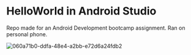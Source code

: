 # HelloWorld in Android Studio

Repo made for an Android Development bootcamp assignment.
Ran on personal phone.

![060a71b0-ddfa-48e4-a2bb-e72d6a24fdb2](https://github.com/user-attachments/assets/e7d9f5b5-9b47-415b-879a-cc9165de236d)
